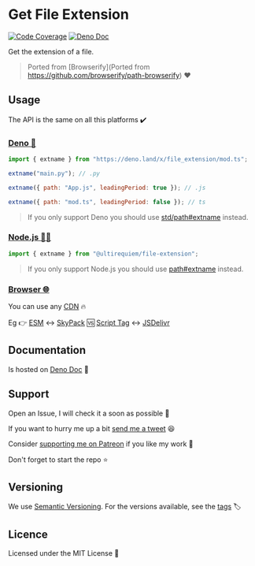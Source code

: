 # Get File Extension

[![Code Coverage](https://codecov.io/gh/ultirequiem/file-extension/branch/main/graph/badge.svg)](https://codecov.io/gh/ultirequiem/file-extension)
[![Deno Doc](https://doc.deno.land/badge.svg)](https://doc.deno.land/https/deno.land/x/file_extension/mod.ts)

Get the extension of a file.

> Ported from [Browserify](Ported from
> https://github.com/browserify/path-browserify) ❤

## Usage

The API is the same on all this platforms ✔️

### [Deno 🦕](https://deno.land/x/file_extension)

```javascript
import { extname } from "https://deno.land/x/file_extension/mod.ts";

extname("main.py"); // .py

extname({ path: "App.js", leadingPeriod: true }); // .js

extname({ path: "mod.ts", leadingPeriod: false }); // ts
```

> If you only support Deno you should use
> [std/path#extname](https://deno.land/std/path#extname) instead.

### [Node.js 🐢🚀](https://npmjs.com/package/@ultirequiem/file-extension)

```javascript
import { extname } from "@ultirequiem/file-extension";
```

> If you only support Node.js you should use
> [path#extname](https://nodejs.org/api/path.html#pathextnamepath) instead.

### [Browser 🌐](https://developer.mozilla.org/en-US/docs/Glossary/Browser)

You can use any [CDN](https://en.wikipedia.org/wiki/Content_delivery_network) 🔥

Eg 👉
[ESM](https://developer.mozilla.org/en-US/docs/Web/JavaScript/Guide/Modules) ↔️
[SkyPack](https://cdn.skypack.dev/@ultirequiem/file-extension) 🆚
[Script Tag](https://developer.mozilla.org/en-US/docs/Web/HTML/Element/script)
↔️ [JSDelivr](https://cdn.jsdelivr.net/npm/@ultirequiem/file-extension)

## Documentation

Is hosted on
[Deno Doc](https://doc.deno.land/https://deno.land/x/file_extension/mod.ts) 📄

## Support

Open an Issue, I will check it a soon as possible 👀

If you want to hurry me up a bit
[send me a tweet](https://twitter.com/UltiRequiem) 😆

Consider [supporting me on Patreon](https://patreon.com/UltiRequiem) if you like
my work 🙏

Don't forget to start the repo ⭐

## Versioning

We use [Semantic Versioning](http://semver.org). For the versions available, see
the [tags](https://github.com/UltiRequiem/file_extension/tags) 🏷️

## Licence

Licensed under the MIT License 📄
